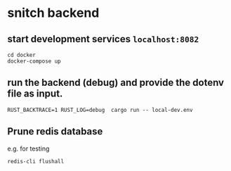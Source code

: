 snitch backend
==============

## start development services **`localhost:8082`**
```shell
cd docker
docker-compose up
```

## run the backend (debug) and provide the dotenv file as input.

```shell
RUST_BACKTRACE=1 RUST_LOG=debug  cargo run -- local-dev.env
```

## Prune redis database

e.g. for testing

```shell
redis-cli flushall
```
